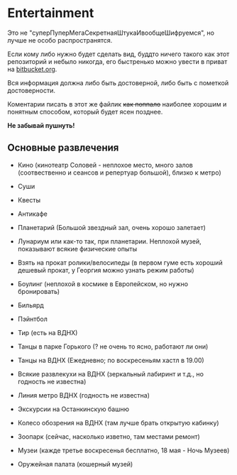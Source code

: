 # Entertainment

Это не "суперПуперМегаСекретнаяШтукаИвообщеШифруемся", но лучше не особо распространятся.

Если кому либо нужно будет сделать вид, буддто ничего такого как этот репозиторий и небыло никогда, его быстренько можно увести в приват на [bitbucket.org]().

Вся информация должна либо быть достоверной, либо быть с пометкой достоверности. 

Коментарии писать в этот же файлик ~~как поппало~~ наиболее хорошим и понятным способом, который будет ясен позднее.

**Не забывай пушнуть!**

## Основные развлечения

 * Кино (кинотеатр Соловей - неплохое место, много залов (соотвественно и сеансов и репертуар большой), близко к метро)
 * Суши 
 * Квесты
 * Антикафе
 * Планетарий (Большой звездный зал, очень хорошо залетает)
 * Лунариум или как-то так, при планетарии. Неплохой музей, показывают всякие физические опыты
 * Взять на прокат ролики/велосипеды (в первом гуме есть хороший дешевый прокат, у Георгия можно узнать режим работы)


 * Боулинг (неплохой в космике в Европейском, но нужно бронировать)
 * Бильярд
 * Пэйнтбол
 * Тир (есть на ВДНХ)

 * Танцы в парке Горького (? не очень то ясно, работают ли они)
 * Танцы на ВДНХ (Ежедневно; по воскресеньям хастл в 19.00)

 * Всякие развлекухи на ВДНХ (зеркальный лабиринт и т.д., но годность не известна)
 * Линия метро ВДНХ (годность не известна)
 * Экскурсии на Останкинскую башню
 * Колесо обозрения на ВДНХ (там лучше брать открытую кабинку)
 * Зоопарк (сейчас, насколько изветно, там местами ремонт)
 * Музеи (кажде третье воскресенья бесплатно, 18 мая - Ночь Музеев)
 * Оружейная палата (кошерный музей)
